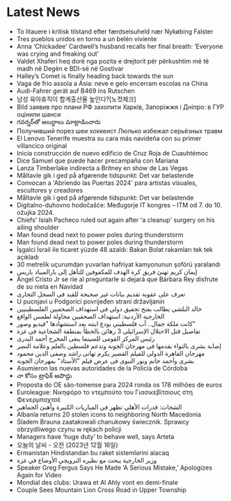 # Latest News
-  To litauere i kritisk tilstand efter færdselsuheld nær Nykøbing Falster
-  Tres pueblos unidos en torno a un belén viviente
-  Anna ‘Chickadee’ Cardwell’s husband recalls her final breath: ‘Everyone was crying and freaking out’
-  Valdet Xhaferi heq dorë nga pozita e drejtorit për përkushtim më të madh në Degën e BDI-së në Gostivar
-  Halley’s Comet is finally heading back towards the sun
-  Vaga de frio assola a Ásia: neve e gelo encerram escolas na China
-  Audi-Fahrer gerät auf B469 ins Rutschen
-  남성 육아휴직이 합계출산율 높인다?[노컷체크]
-  Bild заявив про плани РФ захопити Харків, Запоріжжя і Дніпро: в ГУР оцінили шанси
-  గవర్నర్‌తో అబద్ధాలు మాట్లాడించారు
-  Получивший порез шеи хоккеист Люлько избежал серьёзных травм
-  El Lenovo Tenerife muestra su cara más navideña con su primer villancico original
-  Inicia construcción de nuevo edificio de Cruz Roja de Cuauhtémoc
-  Dice Samuel que puede hacer precampaña con Mariana
-  Lanza Timberlake indirecta a Britney en show de Las Vegas
-  Måltavle gik i ged på afgørende tidspunkt: Det var belastende
-  Convocan a 'Abriendo las Puertas 2024' para artistas visuales, escultores y creadores
-  Måltavle gik i ged på afgørende tidspunkt: Det var belastende
-  Digitalno-duhovno hodočašće: Međugorje IT kongres – ITM od 7. do 10. ožujka 2024.
-  Chiefs' Isiah Pacheco ruled out again after 'a cleanup' surgery on his ailing shoulder
-  Man found dead next to power poles during thunderstorm
-  Man found dead next to power poles during thunderstorm
-  İşgalci İsrail ile ticaret yüzde 48 azaldı: Bakan Bolat rakamları tek tek açıkladı
-  30 metrelik uçurumdan yuvarlan hafriyat kamyonunun şoförü yaralandı
-  إيمان كريم تهنئ فريق كرة الهدف للمكفوفين للتأهل إلى بارالمبياد باريس
-  Ángel Cristo Jr se ríe al preguntarle si dejará que Bárbara Rey disfrute de su nieta en Navidad
-  تعرف على عقوبة تقديم بيانات غير صحيحة للقيد فى السجل التجارى
-  U pucnjavi u Podgorici povrijeđen strani državljanin
-  خالد البلشى يطالب بفتح تحقيق دولي في استهداف الصحفيين الفلسطينيين
-  الخارجية الأردنية: استهداف الصحفيين محاولة لطمس الواقع
-  كانت ملكة جمال.. أب فلسطيني يودع ابنته بعد استشهادها "فيديو وصور"
-  تفاصيل قتل الاحتلال الإسرائيلى 3 رهائن بالخطأ بمنطقة الشجاعية فى غزة
-  رئيس المركز القومى للسينما ينعى المخرج أحمد البدرى
-  إصابة بشرى بالتواء بقدمها فى مهرجان الجونة وتدعم فلسطين بالعلم وعلامة النصر
-  مهرجان القاهرة الدولى للفيلم القصير يكرم تهانى راشد وصفى الدين محمود
-  بشرى وأحمد حاتم ونور النبوى فى عرض فيلم "الأستاذ" بمهرجان الجونة
-  Asumieron las nuevas autoridades de la Policía de Córdoba
-  నా కోసం ట్రాఫిక్‌ ఆపొద్దు
-  Proposta do OE são-tomense para 2024 ronda os 178 milhões de euros
-  Euroleague: Νικηφόρο το ντεμπούτο του Γιασικεβίτσιους στη Φενερμπαχτσέ
-  الشحات: قدرات الأهلي تظهر في المباريات الكبيرة وأهنئ الجماهير
-  Albania returns 20 stolen icons to neighboring North Macedonia
-  Śladem Brauna zaatakowali chanukowy świecznik. Sprawcy obrzydliwego czynu w rękach policji
-  Managers have ‘huge duty’ to behave well, says Arteta
-  오늘의 날씨 - 오전 (2023년 12월 16일)
-  Ermənistan Hindistandan bu raket sistemlərini alacaq
-  وزير الخارجية يبحث مع نظيره النرويجي الأوضاع في غزة
-  Speaker Greg Fergus Says He Made ‘A Serious Mistake,’ Apologizes Again for Video
-  Mondial des clubs: Urawa et Al Ahly vont en demi-finale
-  Couple Sees Mountain Lion Cross Road in Upper Township
